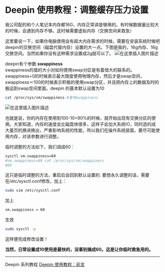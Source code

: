 # Deepin 使用教程：调整缓存压力设置

我公司配的和个人笔记本内存都16G，内存正常讲是够用的。有时候数据量比较大的时候，会遇到内存不够。这时候需要虚拟内存（交换空间来救急）

这里要说一下，如果你电脑使用会有超大内存需求的时候，需要在安装系统时候吧deepin的交换空间（磁盘代替内存）设置的大一点。下图是我的，16g内存、16g交换空间。当然如果你没有这种需求设置成2g就可以了。
![在这里插入图片描述](https://img-blog.csdnimg.cn/20191124011153513.png#pic_center)

deepin有个参数 **swappiness**  
swappiness的值的大小对如何使用swap分区是有着很大的联系的。swappiness=0的时候表示最大限度使用物理内存，然后才是swap空间，swappiness＝100的时候表示积极的使用swap分区，并且把内存上的数据及时的搬运到swap空间里面。deepin 的基本默认设置为10


```bash
cat /proc/sys/vm/swappiness #查询swappiness
```

![在这里插入图片描述](https://img-blog.csdnimg.cn/20191124011417486.png#pic_center)

也就是说，你的内存在使用到100-10=90%的时候，就开始出现有交换分区的使用。大家知道，内存的速度会比磁盘快很多，这样子会加大系统IO，同时造的成大量页的换进换出，严重影响系统的性能，所以我们在操作系统层面，要尽可能使用内存，对该参数进行调整。

临时调整的方法如下，我们调成60：

```bash
sysctl vm.swappiness=60
#vm.swappiness=60 cat /proc/sys/vm/swappiness
#60
```

这只是临时调整的方法，重启后会回到默认设置的.
要想永久调整的话，需要在/etc/sysctl.conf修改，加上：

```bash
sudo vim /etc/sysctl.conf
```

加上

```bash
vm.swappiness = 60
```

生效

```bash
sudo sysctl -p
```

这样便完成修改设置！

**当然，日常设置成10使用是最快的，没事别搞成60。这是让你临时救急用的。**

---
Deepin  系列教程
[Deepin 使用教程：前言](https://blog.csdn.net/a15005784320/article/details/103083242)